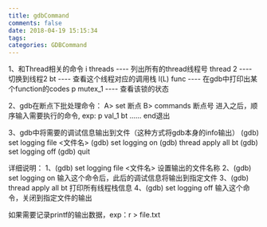 ```yaml
---
title: gdbCommand
comments: false
date: 2018-04-19 15:15:34
tags:
categories: GDBCommand
---
```



1、和Thread相关的命令
   i threads ---- 列出所有的thread线程号
   thread 2  ---- 切换到线程2
   bt        ---- 查看这个线程对应的调用栈
   l(L) func ---- 在gdb中打印出某个function的codes
   p mutex_1 ---- 查看该锁的状态



2、gdb在断点下批处理命令：
   A> set 断点
   B> commands 断点号
   	       进入之后，顺序输入需要执行的命令,
	  exp: p val_1
	       bt
	       ......
               end退出



3、gdb中将需要的调试信息输出到文件（这种方式将gdb本身的info输出）
   (gdb) set logging file <文件名>
   (gdb) set logging on
   (gdb) thread apply all bt
   (gdb) set logging off
   (gdb) quit

详细说明：
   1、(gdb) set logging file <文件名>
      设置输出的文件名称
   2、(gdb) set logging on
      输入这个命令后，此后的调试信息将输出到指定文件
   3、(gdb) thread apply all bt
      打印所有线程栈信息
   4、(gdb) set logging off
      输入这个命令，关闭到指定文件的输出

   如果需要记录printf的输出数据，exp：r > file.txt


